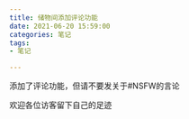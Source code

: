 ```yaml
---
title: 储物间添加评论功能
date: 2021-06-20 15:59:00
categories: 笔记
tags:
- 笔记

---
```


  添加了评论功能，但请不要发关于#NSFW的言论

欢迎各位访客留下自己的足迹